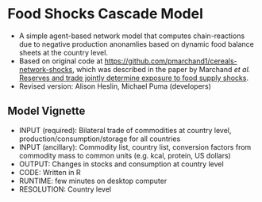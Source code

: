 # Food Shocks Cascade Model
- A simple agent-based network model that computes chain-reactions due to negative production anonamlies based on dynamic food balance sheets at the country level.
- Based on original code at https://github.com/pmarchand1/cereals-network-shocks, which was described in the paper by Marchand *et al.* [Reserves and trade jointly determine exposure to food supply shocks](http://iopscience.iop.org/article/10.1088/1748-9326/11/9/095009).
- Revised version: Alison Heslin, Michael Puma (developers)

## Model Vignette
- INPUT (required): Bilateral trade of commodities at country level, production/consumption/storage for all countries
- INPUT (ancillary): Commodity list, country list, conversion factors from commodity mass to common units (e.g. kcal, protein, US dollars)
- OUTPUT: Changes in stocks and consumption at country level
- CODE: Written in R
- RUNTIME: few minutes on desktop computer
- RESOLUTION: Country level
